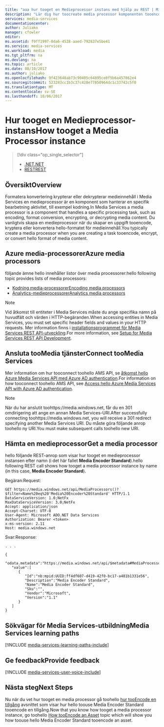 ```yaml
---
title: "aaa hur tooget en Medieprocessor instans med hjälp av REST | Microsoft Docs"
description: "Lär dig hur toocreate media processor komponenten tooencode konvertera format, kryptera eller dekryptera medieinnehåll för Azure Media Services."
services: media-services
documentationcenter: 
author: Juliako
manager: cfowler
editor: 
ms.assetid: f9ff1997-0da6-4528-aaed-792837e5be41
ms.service: media-services
ms.workload: media
ms.tgt_pltfrm: na
ms.devlang: na
ms.topic: article
ms.date: 08/10/2017
ms.author: juliako
ms.openlocfilehash: 9f423648ab73c90405c64895ce0f5b6a457862e4
ms.sourcegitcommit: 523283cc1b3c37c428e77850964dc1c33742c5f0
ms.translationtype: MT
ms.contentlocale: sv-SE
ms.lasthandoff: 10/06/2017
---
```

# <a name="how-tooget-a-media-processor-instance"></a><span data-ttu-id="3f16e-103">Hur tooget en Medieprocessor-instans</span><span class="sxs-lookup"><span data-stu-id="3f16e-103">How tooget a Media Processor instance</span></span>
> [!div class="op_single_selector"]
> * [<span data-ttu-id="3f16e-104">.NET</span><span class="sxs-lookup"><span data-stu-id="3f16e-104">.NET</span></span>](media-services-get-media-processor.md)
> * [<span data-ttu-id="3f16e-105">REST</span><span class="sxs-lookup"><span data-stu-id="3f16e-105">REST</span></span>](media-services-rest-get-media-processor.md)
> 
> 

## <a name="overview"></a><span data-ttu-id="3f16e-106">Översikt</span><span class="sxs-lookup"><span data-stu-id="3f16e-106">Overview</span></span>
<span data-ttu-id="3f16e-107">Formatera konvertering krypterar eller dekrypterar medieinnehåll i Media Services en medieprocessor är en komponent som hanterar en specifik bearbetning aktivitet, till exempel kodning.</span><span class="sxs-lookup"><span data-stu-id="3f16e-107">In Media Services a media processor is a component that handles a specific processing task, such as encoding, format conversion, encrypting, or decrypting media content.</span></span> <span data-ttu-id="3f16e-108">Du vanligtvis skapa en medieprocessor när du skapar en uppgift tooencode, kryptera eller konvertera hello-formatet för medieinnehåll.</span><span class="sxs-lookup"><span data-stu-id="3f16e-108">You typically create a media processor when you are creating a task tooencode, encrypt, or convert hello format of media content.</span></span>

## <a name="azure-media-processors"></a><span data-ttu-id="3f16e-109">Azure media-processorer</span><span class="sxs-lookup"><span data-stu-id="3f16e-109">Azure media processors</span></span> 

<span data-ttu-id="3f16e-110">följande ämne hello innehåller listor över media processorer:</span><span class="sxs-lookup"><span data-stu-id="3f16e-110">hello following topic provides lists of media processors:</span></span>

* [<span data-ttu-id="3f16e-111">Kodning media-processorer</span><span class="sxs-lookup"><span data-stu-id="3f16e-111">Encoding media processors</span></span>](scenarios-and-availability.md#encoding-media-processors)
* [<span data-ttu-id="3f16e-112">Analytics-medieprocessorer</span><span class="sxs-lookup"><span data-stu-id="3f16e-112">Analytics media processors</span></span>](scenarios-and-availability.md#analytics-media-processors)

>[!NOTE]
><span data-ttu-id="3f16e-113">Vid åtkomst till entiteter i Media Services måste du ange specifika namn på huvudfält och värden i HTTP-begäranden.</span><span class="sxs-lookup"><span data-stu-id="3f16e-113">When accessing entities in Media Services, you must set specific header fields and values in your HTTP requests.</span></span> <span data-ttu-id="3f16e-114">Mer information finns i [installationsprogrammet för Media Services REST API-utveckling](media-services-rest-how-to-use.md).</span><span class="sxs-lookup"><span data-stu-id="3f16e-114">For more information, see [Setup for Media Services REST API Development](media-services-rest-how-to-use.md).</span></span>

## <a name="connect-toomedia-services"></a><span data-ttu-id="3f16e-115">Ansluta tooMedia tjänster</span><span class="sxs-lookup"><span data-stu-id="3f16e-115">Connect tooMedia Services</span></span>

<span data-ttu-id="3f16e-116">Mer information om hur tooconnect toohello AMS API, se [åtkomst hello Azure Media Services API med Azure AD authentication](media-services-use-aad-auth-to-access-ams-api.md).</span><span class="sxs-lookup"><span data-stu-id="3f16e-116">For information on how tooconnect toohello AMS API, see [Access hello Azure Media Services API with Azure AD authentication](media-services-use-aad-auth-to-access-ams-api.md).</span></span> 

>[!NOTE]
><span data-ttu-id="3f16e-117">När du har anslutit toohttps://media.windows.net, får du en 301 omdirigering att ange en annan Media Services-URI.</span><span class="sxs-lookup"><span data-stu-id="3f16e-117">After successfully connecting toohttps://media.windows.net, you will receive a 301 redirect specifying another Media Services URI.</span></span> <span data-ttu-id="3f16e-118">Du måste göra följande anrop toohello ny URI.</span><span class="sxs-lookup"><span data-stu-id="3f16e-118">You must make subsequent calls toohello new URI.</span></span>

## <a name="get-a-media-processor"></a><span data-ttu-id="3f16e-119">Hämta en medieprocessor</span><span class="sxs-lookup"><span data-stu-id="3f16e-119">Get a media processor</span></span>

<span data-ttu-id="3f16e-120">hello följande REST-anrop som visar hur tooget en medieprocessor instansen efter namn (i det här fallet **Media Encoder Standard**).</span><span class="sxs-lookup"><span data-stu-id="3f16e-120">hello following REST call shows how tooget a media processor instance by name (in this case, **Media Encoder Standard**).</span></span> 

<span data-ttu-id="3f16e-121">Begäran:</span><span class="sxs-lookup"><span data-stu-id="3f16e-121">Request:</span></span>

    GET https://media.windows.net/api/MediaProcessors()?$filter=Name%20eq%20'Media%20Encoder%20Standard' HTTP/1.1
    DataServiceVersion: 1.0;NetFx
    MaxDataServiceVersion: 3.0;NetFx
    Accept: application/json
    Accept-Charset: UTF-8
    User-Agent: Microsoft ADO.NET Data Services
    Authorization: Bearer <token>
    x-ms-version: 2.11
    Host: media.windows.net

<span data-ttu-id="3f16e-122">Svar:</span><span class="sxs-lookup"><span data-stu-id="3f16e-122">Response:</span></span>

    . . .

    {  
       "odata.metadata":"https://media.windows.net/api/$metadata#MediaProcessors",
       "value":[  
          {  
             "Id":"nb:mpid:UUID:ff4df607-d419-42f0-bc17-a481b1331e56",
             "Description":"Media Encoder Standard",
             "Name":"Media Encoder Standard",
             "Sku":"",
             "Vendor":"Microsoft",
             "Version":"1.1"
          }
       ]
    }


## <a name="media-services-learning-paths"></a><span data-ttu-id="3f16e-123">Sökvägar för Media Services-utbildning</span><span class="sxs-lookup"><span data-stu-id="3f16e-123">Media Services learning paths</span></span>
[!INCLUDE [media-services-learning-paths-include](../../includes/media-services-learning-paths-include.md)]

## <a name="provide-feedback"></a><span data-ttu-id="3f16e-124">Ge feedback</span><span class="sxs-lookup"><span data-stu-id="3f16e-124">Provide feedback</span></span>
[!INCLUDE [media-services-user-voice-include](../../includes/media-services-user-voice-include.md)]

## <a name="next-steps"></a><span data-ttu-id="3f16e-125">Nästa steg</span><span class="sxs-lookup"><span data-stu-id="3f16e-125">Next Steps</span></span>
<span data-ttu-id="3f16e-126">Nu när du vet hur tooget en media processor gå toohello [hur tooEncode en tillgång](media-services-rest-get-started.md) avsnittet som visar hur hello toouse Media Encoder Standard tooencode en tillgång.</span><span class="sxs-lookup"><span data-stu-id="3f16e-126">Now that you know how tooget a media processor instance, go toohello [How tooEncode an Asset](media-services-rest-get-started.md) topic which will show you how toouse hello Media Encoder Standard tooencode an asset.</span></span>


